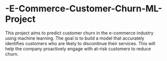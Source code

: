 # -E-Commerce-Customer-Churn-ML-Project
This project aims to predict customer churn in the e-commerce industry using machine learning. The goal is to build a model that accurately identifies customers who are likely to discontinue their services. This will help the company proactively engage with at-risk customers to reduce churn.
